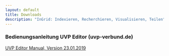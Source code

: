 ```yaml
---
layout: default
title: Downloads
description: "InGrid: Indexieren, Recherchieren, Visualisieren, Teilen"
---
```


### Bedienungsanleitung UVP Editor (uvp-verbund.de)

[UVP Editor Manual, Version 23.01.2019](https://github.com/informationgrid/informationgrid.github.io/raw/master/latest/images/UVP-Portal-Erfassungsanleitung_v._4.6.0_2019-01-23.zip)
